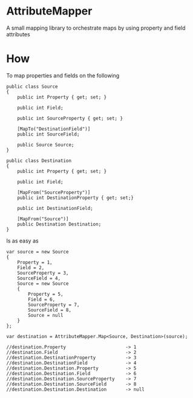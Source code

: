 AttributeMapper
===============

A small mapping library to orchestrate maps by using property and field attributes

How
===============

To map properties and fields on the following

    public class Source
    {
        public int Property { get; set; }
      
        public int Field;
      
        public int SourceProperty { get; set; }
      
        [MapTo("DestinationField")]
        public int SourceField;
      
        public Source Source;
    }
    
    public class Destination
    {
        public int Property { get; set; }
      
        public int Field;
      
        [MapFrom("SourceProperty")]
        public int DestinationProperty { get; set;}
      
        public int DestinationField;
      
        [MapFrom("Source")]
        public Destination Destination;
    }
    
Is as easy as
    
    var source = new Source
    {
        Property = 1,
        Field = 2,
        SourceProperty = 3,
        SourceField = 4,
        Source = new Source
        {
            Property = 5,
            Field = 6,
            SourceProperty = 7,
            SourceField = 8,
            Source = null
        }
    };
    
    var destination = AttributeMapper.Map<Source, Destination>(source);
    
    //destination.Property                      -> 1
    //destination.Field                         -> 2
    //destination.DestinationProperty           -> 3
    //destination.DestinationField              -> 4
    //destination.Destination.Property          -> 5
    //destination.Destination.Field             -> 6
    //destination.Destination.SourceProperty    -> 7
    //destination.Destination.SourceField       -> 8
    //destination.Destination.Destination       -> null
